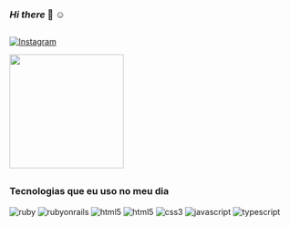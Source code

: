 ### *Hi there* 👋 :relaxed:

##

<!--
**RiseCode-Dev/RiseCode-Dev** is a ✨ _special_ ✨ repository because its `README.md` (this file) appears on your GitHub profile.

Here are some ideas to get you started:

- 🔭 I’m currently working on ...
- 🌱 I’m currently learning ...
- 👯 I’m looking to collaborate on ...
- 🤔 I’m looking for help with ...
- 💬 Ask me about ...
- 📫 How to reach me: ...
- 😄 Pronouns: ...
- ⚡ Fun fact: ...
-->

[![Instagram](https://img.shields.io/badge/Instagram-D600AF?style=for-the-badge&logo=instagram&logoColor=white)](https://www.instagram.com/risecode/)


<a href="https://github.com/RiseCode-Dev/github-readme-stats">
  <img height=200 align="center" src="https://github-readme-stats.vercel.app/api?username=RiseCode-Dev&show_icons=true&rank_icon=github&theme=midnight-purple&ring_color=FF00FF&text_bold=true&title_color=FF00FF&icon_color=FF00FF&text_color=00FF00&hide_border=true&border_radius=20" />
</a>
<!--
<a href="https://github.com/RiseCode-Dev/convoychat">
  <img height=200 align="center" src="https://github-readme-stats.vercel.app/api/top-langs?username=anuraghazra&layout=compact&theme=midnight-purple&langs_count=7&card_width=320&title_color=FF00FF&text_color=00FF00&hide_border=true&border_radius=20&hide_progress=true" />
</a>
-->

##

### Tecnologias que eu uso no meu dia

<div>
   <img align="center" alt="ruby" src="https://img.shields.io/badge/Ruby-EE0000?style=for-the-badge&logo=ruby&logoColor=white"/>
   <img align="center" alt="rubyonrails" src="https://img.shields.io/badge/Ruby_on_Rails-EE0000?style=for-the-badge&logo=ruby-on-rails&logoColor=white"/>
   <img align="center" alt="html5" src="https://img.shields.io/badge/Python-3776AB?style=for-the-badge&logo=python&logoColor=white"/>
   <img align="center" alt="html5" src="https://img.shields.io/badge/HTML5-FF6600?style=for-the-badge&logo=html5&logoColor=white"/>
   <img align="center" alt="css3" src="https://img.shields.io/badge/CSS3-0033CC?style=for-the-badge&logo=css3&logoColor=white"/>
   <img align="center" alt="javascript" src="https://img.shields.io/badge/JavaScript-F7DF1E?style=for-the-badge&logo=javascript&logoColor=black"/>
   <img align="center" alt="typescript" src="https://img.shields.io/badge/TypeScript-007AEE?style=for-the-badge&logo=typescript&logoColor=white"/>
</div>

<!--
## Exemplo de como por links
lembrando que o '-' é para ficar como lista não ordenada
- [nome que será mostrado](https://link)<br/>
-->
